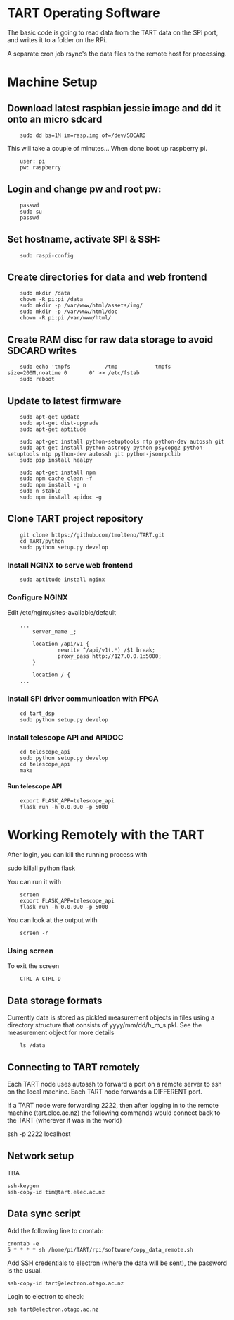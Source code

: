 # TART Operating Software

The basic code is going to read data from the TART data on the SPI port,
and writes it to a folder on the RPi.

A separate cron job rsync's the data files to the remote host for processing.


# Machine Setup

## Download latest raspbian jessie image and dd it onto an micro sdcard
```
    sudo dd bs=1M im=rasp.img of=/dev/SDCARD
```
This will take a couple of minutes...
When done boot up raspberry pi.
```
    user: pi
    pw: raspberry
```
## Login and change pw and root pw:
```
    passwd
    sudo su
    passwd
```
## Set hostname, activate SPI & SSH:
```
    sudo raspi-config
```
## Create directories for data and web frontend
```
    sudo mkdir /data
    chown -R pi:pi /data
    sudo mkdir -p /var/www/html/assets/img/
    sudo mkdir -p /var/www/html/doc
    chown -R pi:pi /var/www/html/
```
## Create RAM disc for raw data storage to avoid SDCARD writes
```
    sudo echo 'tmpfs           /tmp            tmpfs   size=200M,noatime 0       0' >> /etc/fstab
    sudo reboot
```

## Update to latest firmware
```
    sudo apt-get update
    sudo apt-get dist-upgrade
    sudo apt-get aptitude

    sudo apt-get install python-setuptools ntp python-dev autossh git
    sudo apt-get install python-astropy python-psycopg2 python-setuptools ntp python-dev autossh git python-jsonrpclib
    sudo pip install healpy

    sudo apt-get install npm 
    sudo npm cache clean -f
    sudo npm install -g n
    sudo n stable
    sudo npm install apidoc -g
```

## Clone TART project repository
```
    git clone https://github.com/tmolteno/TART.git
    cd TART/python
    sudo python setup.py develop
```

### Install NGINX to serve web frontend
```
    sudo aptitude install nginx
```

### Configure NGINX
Edit /etc/nginx/sites-available/default
```
	...
        server_name _;
	
        location /api/v1 {
                rewrite ^/api/v1(.*) /$1 break;
                proxy_pass http://127.0.0.1:5000;
        }

        location / {
	...
```

### Install SPI driver communication with FPGA
```
    cd tart_dsp
    sudo python setup.py develop
```

### Install telescope API and APIDOC
```
    cd telescope_api
    sudo python setup.py develop
    cd telescope_api
    make
```

#### Run telescope API
```
    export FLASK_APP=telescope_api
    flask run -h 0.0.0.0 -p 5000
```



# Working Remotely with the TART

After login, you can kill the running process with

sudo killall python flask

You can run it with
```
    screen
    export FLASK_APP=telescope_api
    flask run -h 0.0.0.0 -p 5000
```
You can look at the output with
```
    screen -r
```
### Using screen

To exit the screen
```
    CTRL-A CTRL-D
```


## Data storage formats
Currently data is stored as pickled measurement objects in files using a directory structure that
consists of yyyy/mm/dd/h_m_s.pkl. See the measurement object for more details

```
    ls /data
```


## Connecting to TART remotely

Each TART node uses autossh to forward a port on a remote server to ssh on the local machine.
Each TART node forwards a DIFFERENT port.

If a TART node were forwarding 2222, then after logging in to the remote machine (tart.elec.ac.nz)
the following commands would connect back to the TART (wherever it was in the world)

ssh -p 2222 localhost


## Network setup

TBA

    ssh-keygen
    ssh-copy-id tim@tart.elec.ac.nz

## Data sync script

Add the following line to crontab:

    crontab -e
    5 * * * * sh /home/pi/TART/rpi/software/copy_data_remote.sh

Add SSH credentials to electron (where the data will be sent),
the password is the usual.

    ssh-copy-id tart@electron.otago.ac.nz

Login to electron to check:

    ssh tart@electron.otago.ac.nz

